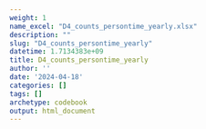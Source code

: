 ```yaml
---
weight: 1
name_excel: "D4_counts_persontime_yearly.xlsx"
description: ""
slug: "D4_counts_persontime_yearly"
datetime: 1.7134383e+09
title: D4_counts_persontime_yearly
author: ''
date: '2024-04-18'
categories: []
tags: []
archetype: codebook
output: html_document
---
```


<div class="tabcontent"></div>
